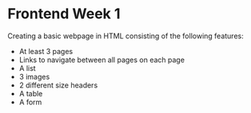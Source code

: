 # Frontend Week 1

Creating a basic webpage in HTML consisting of the following features:

- At least 3 pages
- Links to navigate between all pages on each page 
- A list
- 3 images
- 2 different size headers
- A table
- A form
